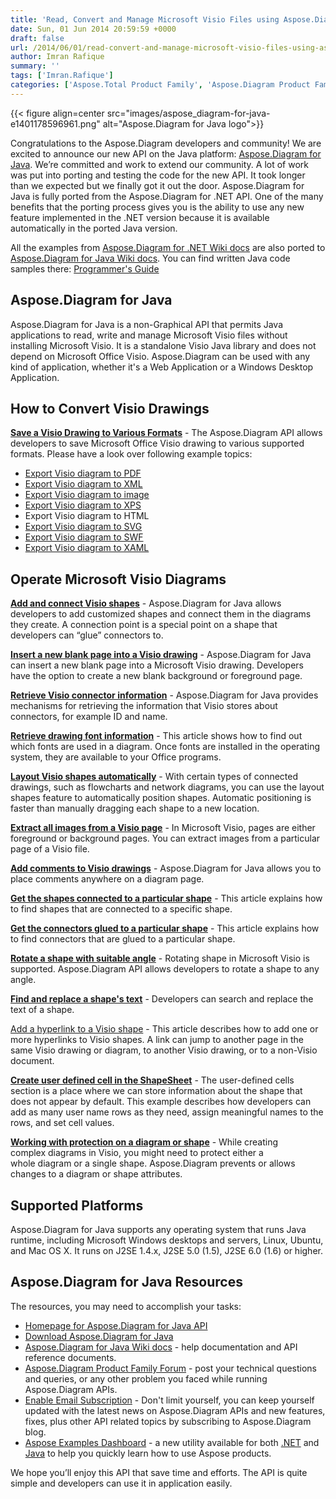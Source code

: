 ```yaml
---
title: 'Read, Convert and Manage Microsoft Visio Files using Aspose.Diagram for Java'
date: Sun, 01 Jun 2014 20:59:59 +0000
draft: false
url: /2014/06/01/read-convert-and-manage-microsoft-visio-files-using-aspose.diagram-for-java/
author: Imran Rafique
summary: ''
tags: ['Imran.Rafique']
categories: ['Aspose.Total Product Family', 'Aspose.Diagram Product Family']
---
```




{{< figure align=center src="images/aspose_diagram-for-java-e1401178596961.png" alt="Aspose.Diagram for Java logo">}}


Congratulations to the Aspose.Diagram developers and community! We are excited to announce our new API on the Java platform: [Aspose.Diagram for Java][1]. We’re committed and work to extend our community. A lot of work was put into porting and testing the code for the new API. It took longer than we expected but we finally got it out the door. Aspose.Diagram for Java is fully ported from the Aspose.Diagram for .NET API. One of the many benefits that the porting process gives you is the ability to use any new feature implemented in the .NET version because it is available automatically in the ported Java version.

All the examples from [Aspose.Diagram for .NET Wiki docs][2] are also ported to [Aspose.Diagram for Java Wiki docs][3]. You can find written Java code samples there: [Programmer's Guide][4]

## Aspose.Diagram for Java

Aspose.Diagram for Java is a non-Graphical API that permits Java applications to read, write and manage Microsoft Visio files without installing Microsoft Visio. It is a standalone Visio Java library and does not depend on Microsoft Office Visio. Aspose.Diagram can be used with any kind of application, whether it's a Web Application or a Windows Desktop Application.

## How to Convert Visio Drawings

**[Save a Visio Drawing to Various Formats][5]** - The Aspose.Diagram API allows developers to save Microsoft Office Visio drawing to various supported formats. Please have a look over following example topics:

*   [Export Visio diagram to PDF][6]
*   [Export Visio diagram to XML][7]
*   [Export Visio diagram to image][8]
*   [Export Visio diagram to XPS][9]
*   Export Visio diagram to HTML
*   [Export Visio diagram to SVG][10]
*   [Export Visio diagram to SWF][11]
*   [Export Visio diagram to XAML][12]

## Operate Microsoft Visio Diagrams

**[Add and connect Visio shapes][13]** - Aspose.Diagram for Java allows developers to add customized shapes and connect them in the diagrams they create. A connection point is a special point on a shape that developers can “glue” connectors to.

[**Insert a new blank page into a Visio drawing**][14] - Aspose.Diagram for Java can insert a new blank page into a Microsoft Visio drawing. Developers have the option to create a new blank background or foreground page.

[**Retrieve Visio connector information**][15] - Aspose.Diagram for Java provides mechanisms for retrieving the information that Visio stores about connectors, for example ID and name.

**[Retrieve drawing font information][16]** - This article shows how to find out which fonts are used in a diagram. Once fonts are installed in the operating system, they are available to your Office programs.

[**Layout Visio shapes automatically**][17] - With certain types of connected drawings, such as flowcharts and network diagrams, you can use the layout shapes feature to automatically position shapes. Automatic positioning is faster than manually dragging each shape to a new location.

[**Extract all images from a Visio page**][18] - In Microsoft Visio, pages are either foreground or background pages. You can extract images from a particular page of a Visio file.

**[Add comments to Visio drawings][19]** - Aspose.Diagram for Java allows you to place comments anywhere on a diagram page.

[**Get the shapes connected to a particular shape**][20] - This article explains how to find shapes that are connected to a specific shape.

[**Get the connectors glued to a particular shape**][21] - This article explains how to find connectors that are glued to a particular shape.

**[Rotate a shape with suitable angle][22]** \- Rotating shape in Microsoft Visio is supported. Aspose.Diagram API allows developers to rotate a shape to any angle.

[**Find and replace a shape's text**][23] - Developers can search and replace the text of a shape.

[Add a hyperlink to a Visio shape][24] - This article describes how to add one or more hyperlinks to Visio shapes. A link can jump to another page in the same Visio drawing or diagram, to another Visio drawing, or to a non-Visio document.

[**Create user defined cell in the ShapeSheet**][25] - The user-defined cells section is a place where we can store information about the shape that does not appear by default. This example describes how developers can add as many user name rows as they need, assign meaningful names to the rows, and set cell values.

[**Working with protection on a diagram or shape**][26] - While creating complex diagrams in Visio, you might need to protect either a whole diagram or a single shape. Aspose.Diagram prevents or allows changes to a diagram or shape attributes.

## Supported Platforms

Aspose.Diagram for Java supports any operating system that runs Java runtime, including Microsoft Windows desktops and servers, Linux, Ubuntu, and Mac OS X. It runs on J2SE 1.4.x, J2SE 5.0 (1.5), J2SE 6.0 (1.6) or higher.

## Aspose.Diagram for Java Resources

The resources, you may need to accomplish your tasks:

*   [Homepage for Aspose.Diagram for Java API][27]
*   [Download Aspose.Diagram for Java][28]
*   [Aspose.Diagram for Java Wiki docs][29] - help documentation and API reference documents.
*   [Aspose.Diagram Product Family Forum][30] - post your technical questions and queries, or any other problem you faced while running Aspose.Diagram APIs.
*   [Enable Email Subscription][31] - Don't limit yourself, you can keep yourself updated with the latest news on Aspose.Diagram APIs and new features, fixes, plus other API related topics by subscribing to Aspose.Diagram blog.
*   [Aspose Examples Dashboard][32] - a new utility available for both [.NET][33] and [Java][34] to help you quickly learn how to use Aspose products.

We hope you’ll enjoy this API that save time and efforts. The API is quite simple and developers can use it in application easily.




[1]: http://www.aspose.com/java/diagram-component.aspx
[2]: http://docs.aspose.com/display/diagramnet/Home
[3]: http://docs.aspose.com/display/diagramjava/Home
[4]: https://docs.aspose.com/display/diagramjava/Home
[5]: http://docs.aspose.com/display/diagramjava/Loading%2C+Saving+and+Converting
[6]: https://docs.aspose.com/display/diagramjava/Home
[7]: https://docs.aspose.com/display/diagramjava/Home
[8]: https://docs.aspose.com/display/diagramjava/Home
[9]: https://docs.aspose.com/display/diagramjava/Home
[10]: https://docs.aspose.com/display/diagramjava/Home
[11]: https://docs.aspose.com/display/diagramjava/Home
[12]: https://docs.aspose.com/display/diagramjava/Home
[13]: http://docs.aspose.com/display/diagramjava/Add+and+Connect+Visio+Shapes
[14]: https://docs.aspose.com/display/diagramjava/Home
[15]: https://docs.aspose.com/display/diagramjava/Home
[16]: https://docs.aspose.com/display/diagramjava/Home
[17]: https://docs.aspose.com/display/diagramjava/Home
[18]: https://docs.aspose.com/display/diagramjava/Home
[19]: http://docs.aspose.com/display/diagramjava/Working+with+Comments
[20]: https://docs.aspose.com/display/diagramjava/Home
[21]: https://docs.aspose.com/display/diagramjava/Home
[22]: https://docs.aspose.com/display/diagramjava/Home
[23]: https://docs.aspose.com/display/diagramjava/Home
[24]: https://docs.aspose.com/display/diagramjava/Home
[25]: https://docs.aspose.com/display/diagramjava/Home
[26]: http://docs.aspose.com/display/diagramjava/Working+with+Protection
[27]: https://products.aspose.com/diagram/java
[28]: https://downloads.aspose.com/diagram/java
[29]: http://docs.aspose.com/display/diagramnet/Home
[30]: http://forum.aspose.com
[31]: https://blog.aspose.com/
[32]: https://blog.aspose.com/2013/04/19/download-and-run-aspose-examples-on-your-computer
[33]: https://github.com/aspose-diagram/Aspose.Diagram-for-.NET
[34]: https://github.com/aspose-diagram/Aspose.Diagram-for-Java




